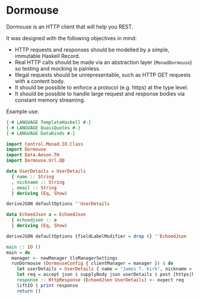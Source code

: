 # Dormouse

Dormouse is an HTTP client that will help you REST.

It was designed with the following objectives in mind:
       
  - HTTP requests and responses should be modelled by a simple, immutable Haskell Record.
  - Real HTTP calls should be made via an abstraction layer (`MonadDormouse`) so testing and mocking is painless.
  - Illegal requests should be unrepresentable, such as HTTP GET requests with a content body.
  - It should be possible to enforce a protocol (e.g. https) at the type level.
  - It should be possible to handle large request and response bodies via constant memory streaming.

Example use:

```haskell
{-# LANGUAGE TemplateHaskell #-}
{-# LANGUAGE QuasiQuotes #-}
{-# LANGUAGE DataKinds #-}

import Control.Monad.IO.Class
import Dormouse
import Data.Aeson.TH 
import Dormouse.Url.QQ

data UserDetails = UserDetails 
  { name :: String
  , nickname :: String
  , email :: String
  } deriving (Eq, Show)

deriveJSON defaultOptions ''UserDetails

data EchoedJson a = EchoedJson 
  { echoedjson :: a
  } deriving (Eq, Show)

deriveJSON defaultOptions {fieldLabelModifier = drop 6} ''EchoedJson

main :: IO ()
main = do
  manager <- newManager tlsManagerSettings
  runDormouse (DormouseConfig { clientManager = manager }) $ do
    let userDetails = UserDetails { name = "James T. Kirk", nickname = "Jim", email = "james.t.kirk@starfleet.com"}
    let req = accept json $ supplyBody json userDetails $ post [https|https://postman-echo.com/post|]
    response :: HttpResponse (EchoedJson UserDetails) <- expect req
    liftIO $ print response
    return ()
```
